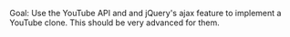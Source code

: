Goal: Use the YouTube API and and jQuery's ajax feature to implement a YouTube clone. This should be very advanced for them.
